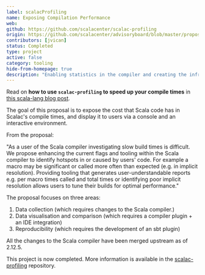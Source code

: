 ```yaml
---
label: scalacProfiling
name: Exposing Compilation Performance
web:
github: https://github.com/scalacenter/scalac-profiling
origin: https://github.com/scalacenter/advisoryboard/blob/master/proposals/010-compiler-profiling.md
contributors: [jvican]
status: Completed
type: project
active: false
category: tooling
hide-from-homepage: true
description: "Enabling statistics in the compiler and creating the infrastructure around it."
---
```


Read on **how to use `scalac-profiling` to speed up your compile times** in [this
scala-lang blog post](https://www.scala-lang.org/blog/2018/06/04/scalac-profiling.html).

The goal of this proposal is to expose the cost that Scala code has in Scalac's
compile times, and display it to users via a console and an interactive
environment.

From the proposal:

"As a user of the Scala compiler investigating slow build times is difficult. We
propose enhancing the current flags and tooling within the Scala compiler to
identify hotspots in or caused by users' code. For example a macro may be
significant or called more often than expected (e.g. in implicit resolution).
Providing tooling that generates user-understandable reports e.g. per macro
times called and total times or identifying poor implicit resolution allows
users to tune their builds for optimal performance."

The proposal focuses on three areas:

1. Data collection (which requires changes to the Scala compiler.)
2. Data visualisation and comparison (which requires a compiler plugin + an IDE integration)
3. Reproducibility (which requires the development of an sbt plugin)

All the changes to the Scala compiler have been merged upstream as of 2.12.5.

This project is now completed. More information is available in the
[scalac-profiling](https://github.com/scalacenter/scalac-profiling) repository.
